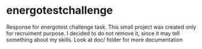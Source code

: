 # energotestchallenge
Response for energotest challenge task.
This small project was created only for recruiment purpose.
I decided to do not remove it, since it may tell something about my skills.
Look at doc/ folder for more documentation
